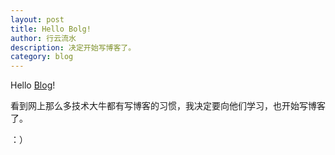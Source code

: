 ```yaml
---
layout: post
title: Hello Bolg!
author: 行云流水
description: 决定开始写博客了。
category: blog
---
```


Hello [Blog](http://xylsh.github.io)!

看到网上那么多技术大牛都有写博客的习惯，我决定要向他们学习，也开始写博客了。

：）
